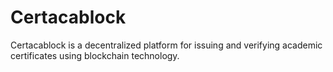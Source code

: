 # Certacablock
Certacablock is a decentralized platform for issuing and verifying academic certificates using blockchain technology.
